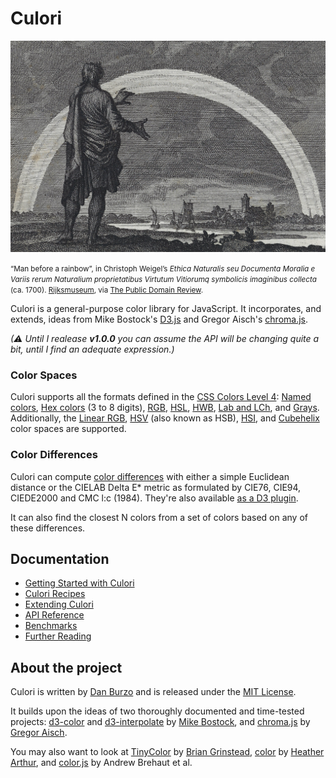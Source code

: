 # Culori

![Man before a rainbow, in Christoph Weigel’s Ethica Naturalis seu Documenta Moralia e Variis rerum Naturalium proprietatibus Virtutum Vitiorumq symbolicis imaginibus collecta (ca. 1700)](./.github/man-rainbow.png)

<small>“Man before a rainbow”, in Christoph Weigel’s _Ethica Naturalis seu Documenta Moralia e Variis rerum Naturalium proprietatibus Virtutum Vitiorumq symbolicis imaginibus collecta_ (ca. 1700). [Rijksmuseum](https://www.rijksmuseum.nl/en/collection/RP-P-1896-A-19368-1803), via [The Public Domain Review](publicdomainreview.org).</small>

Culori is a general-purpose color library for JavaScript. It incorporates, and extends, ideas from Mike Bostock's [D3.js](https://github.com/d3) and Gregor Aisch's [chroma.js](https://github.com/gka/chroma.js).

_(⚠ Until I realease __v1.0.0__ you can assume the API will be changing quite a bit, until I find an adequate expression.)_

### Color Spaces

Culori supports all the formats defined in the [CSS Colors Level 4][css4-colors]: [Named colors][css4-named-colors], [Hex colors](https://drafts.csswg.org/css-color/#hex-notation) (3 to 8 digits), [RGB](https://drafts.csswg.org/css-color/#rgb-functions), [HSL](https://drafts.csswg.org/css-color/#the-hsl-notation), [HWB](https://drafts.csswg.org/css-color/#the-hwb-notation), [Lab and LCh](https://drafts.csswg.org/css-color/#lab-colors), and [Grays](https://drafts.csswg.org/css-color/#grays). Additionally, the [Linear RGB](https://en.wikipedia.org/wiki/SRGB#The_sRGB_transfer_function_(%22gamma%22)), [HSV](https://en.wikipedia.org/wiki/HSL_and_HSV) (also known as HSB), [HSI](https://en.wikipedia.org/wiki/HSL_and_HSV), and [Cubehelix](https://www.mrao.cam.ac.uk/%7Edag/CUBEHELIX/) color spaces are supported.

### Color Differences

Culori can compute [color differences](https://en.wikipedia.org/wiki/Color_difference) with either a simple Euclidean distance or the CIELAB Delta E* metric as formulated by CIE76, CIE94, CIEDE2000 and CMC l:c (1984). They're also available [as a D3 plugin](https://github.com/danburzo/d3-color-difference).

It can also find the closest N colors from a set of colors based on any of these differences.

## Documentation

* [Getting Started with Culori](./docs/tutorial.md)
* [Culori Recipes](./docs/recipes.md)
* [Extending Culori](./docs/extending.md)
* [API Reference](./docs/api.md)
* [Benchmarks](./docs/benchmarks.md)
* [Further Reading](./docs/readings.md)

## About the project

Culori is written by [Dan Burzo](http://danburzo.ro) and is released under the [MIT License](./LICENSE).

It builds upon the ideas of two thoroughly documented and time-tested projects: [d3-color](https://github.com/d3/d3-color) and [d3-interpolate](https://github.com/d3/d3-interpolate) by [Mike Bostock](https://bost.ocks.org/mike/), and [chroma.js](https://github.com/gka/chroma.js) by [Gregor Aisch](https://driven-by-data.net/). 

You may also want to look at [TinyColor](https://github.com/bgrins/TinyColor) by [Brian Grinstead](http://briangrinstead.com), [color](https://github.com/Qix-/color) by [Heather Arthur](https://github.com/Qix-/), and [color.js](https://github.com/brehaut/color-js) by Andrew Brehaut et al.


[css4-colors]: https://drafts.csswg.org/css-color/
[css4-named-colors]: https://drafts.csswg.org/css-color/#named-colors
